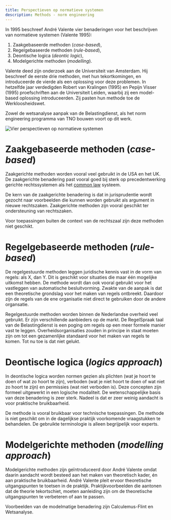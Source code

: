```yaml
---
title: Perspectieven op normatieve systemen
description: Methods - norm engineering
---
```

In 1995 beschreef André Valente vier benaderingen voor het beschrijven van normatieve systemen (Valente 1995):

1. Zaakgebaseerde methoden (*case-based*),
2. Regelgebaseerde methoden (*rule-based*),
3. Deontische logica (*deontic logic*),
4. Modelgerichte methoden (*modelling*).

Valente deed zijn onderzoek aan de Universiteit van Amsterdam. Hij beschreef de eerste drie methoden, met hun tekortkomingen, en introduceerde de vierde als een oplossing voor deze problemen. In hetzelfde jaar verdedigden Robert van Kralingen (1995) en Pepijn Visser (1995) proefschriften aan de Universiteit Leiden, waarbij zij een model-based oplossing introduceerden. Zij pasten hun methode toe de Werkloosheidswet.

Zowel de wetsanalyse aanpak van de Belastingdienst, als het norm engineering programma van TNO bouwen voort op dit werk. 

![Vier perspectieven op normatieve systemen](https://gitlab.com/normativesystems/beschrijving-methode/-/raw/main/images/vier-perspectieven-op-normatieve_systemen.png)

# Zaakgebaseerde methoden (*case-based*)

Zaakgerichte methoden worden vooral veel gebruikt in de USA en het UK. De zaakgerichte benadering past vooral goed bij sterk op precedentwerking gerichte rechtssystemen als het [common law](https://en.wikipedia.org/wiki/Common_law) systeem. 

De kern van de zaakgerichte benadering is dat in jurisprudentie wordt gezocht naar voorbeelden die kunnen worden gebruikt als argument in nieuwe rechtszaken. Zaakgerichte methoden zijn vooral geschikt ter ondersteuning van rechtszaken.

Voor toepassingen buiten de context van de rechtszaal zijn deze methoden niet geschikt.

# Regelgebaseerde methoden (*rule-based*)

De regelgestuurde methoden leggen juridische kennis vast in de vorm van regels: als X, dan Y. Dit is geschikt voor situaties die maar één mogelijke uitkomst hebben. De methode wordt dan ook vooral gebruikt voor het vastleggen van automatische besluitvorming. Zwakte van de aanpak is dat een theoretische grondslag voor het maken van regels ontbreekt. Daardoor zijn de regels van de ene organisatie niet direct te gebruiken door de andere organsatie.

Regelgestuurde methoden worden binnen de Nederlandse overheid veel gebruikt. Er zijn verschillende aanbieders op de markt. De RegelSpraak taal van de Belastingdienst is een poging om regels op een meer formele manier vast te leggen. Overheidsorganisaties zouden in principe in staat moeten zijn om tot een gezamenlijke standaard voor het maken van regels te komen. Tot nu toe is dat niet gelukt.

# Deontische logica (*logics approach*)

In deontische logica worden normen gezien als plichten (wat je hoort te doen of wat zo hoort te zijn), verboden (wat je niet hoort te doen of wat niet zo hoort te zijn) en permissies (wat niet verboden is). Deze concepten zijn formeel uitgewerkt in een logische modaliteit. De wetenschappelijke basis van deze benadering is zeer sterk. Nadeel is dat er zeer weinig aandacht is voor praktische bruikbaarheid.

De methode is vooral bruikbaar voor technische toepassingen. De methode is niet geschikt om in de dagelijkse praktijk voorkomende vraagstukken te behandelen. De gebruikte terminologie is alleen begrijpelijk voor experts.

# Modelgerichte methoden (*modelling approach*)

Modelgerichte methoden zijn geïntroduceerd door André Valente omdat daarin aandacht wordt besteed aan het maken van theoretisch kader, én aan praktische bruikbaarheid. André Valente pleit ervoor theoretische uitgangspunten te toetsen in de praktijk. Praktijkvoorbeelden die aantonen dat de theorie tekortschiet, moeten aanleiding zijn om de theoretische uitgangspunten te verbeteren of aan te passen.

Voorbeelden van de modelmatige benadering zijn Calculemus-Flint en Wetsanalyse.

